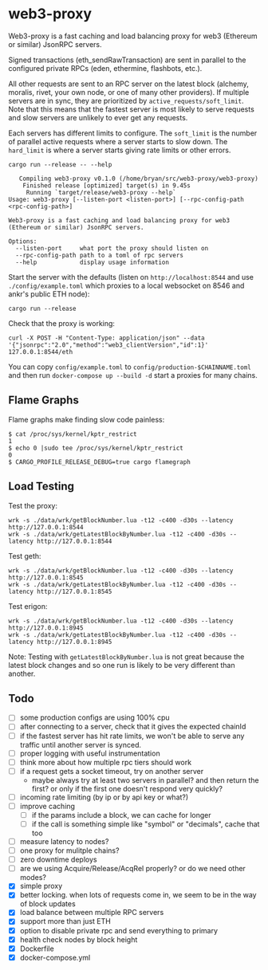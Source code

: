 # web3-proxy

Web3-proxy is a fast caching and load balancing proxy for web3 (Ethereum or similar) JsonRPC servers.

Signed transactions (eth_sendRawTransaction) are sent in parallel to the configured private RPCs (eden, ethermine, flashbots, etc.).

All other requests are sent to an RPC server on the latest block (alchemy, moralis, rivet, your own node, or one of many other providers). If multiple servers are in sync, they are prioritized by `active_requests/soft_limit`. Note that this means that the fastest server is most likely to serve requests and slow servers are unlikely to ever get any requests.

Each servers has different limits to configure. The `soft_limit` is the number of parallel active requests where a server starts to slow down. The `hard_limit` is where a server starts giving rate limits or other errors.

```
cargo run --release -- --help
```
```
   Compiling web3-proxy v0.1.0 (/home/bryan/src/web3-proxy/web3-proxy)
    Finished release [optimized] target(s) in 9.45s
     Running `target/release/web3-proxy --help`
Usage: web3-proxy [--listen-port <listen-port>] [--rpc-config-path <rpc-config-path>]

Web3-proxy is a fast caching and load balancing proxy for web3 (Ethereum or similar) JsonRPC servers.

Options:
  --listen-port     what port the proxy should listen on
  --rpc-config-path path to a toml of rpc servers
  --help            display usage information
```

Start the server with the defaults (listen on `http://localhost:8544` and use `./config/example.toml` which proxies to a local websocket on 8546 and ankr's public ETH node):

```
cargo run --release
```

Check that the proxy is working:

```
curl -X POST -H "Content-Type: application/json" --data '{"jsonrpc":"2.0","method":"web3_clientVersion","id":1}' 127.0.0.1:8544/eth
```

You can copy `config/example.toml` to `config/production-$CHAINNAME.toml` and then run `docker-compose up --build -d` start a proxies for many chains.

## Flame Graphs

Flame graphs make finding slow code painless:

    $ cat /proc/sys/kernel/kptr_restrict
    1
    $ echo 0 |sudo tee /proc/sys/kernel/kptr_restrict
    0
    $ CARGO_PROFILE_RELEASE_DEBUG=true cargo flamegraph


## Load Testing

Test the proxy:

    wrk -s ./data/wrk/getBlockNumber.lua -t12 -c400 -d30s --latency http://127.0.0.1:8544
    wrk -s ./data/wrk/getLatestBlockByNumber.lua -t12 -c400 -d30s --latency http://127.0.0.1:8544

Test geth:

    wrk -s ./data/wrk/getBlockNumber.lua -t12 -c400 -d30s --latency http://127.0.0.1:8545
    wrk -s ./data/wrk/getLatestBlockByNumber.lua -t12 -c400 -d30s --latency http://127.0.0.1:8545

Test erigon:

    wrk -s ./data/wrk/getBlockNumber.lua -t12 -c400 -d30s --latency http://127.0.0.1:8945
    wrk -s ./data/wrk/getLatestBlockByNumber.lua -t12 -c400 -d30s --latency http://127.0.0.1:8945


Note: Testing with `getLatestBlockByNumber.lua` is not great because the latest block changes and so one run is likely to be very different than another.

## Todo

- [ ] some production configs are using 100% cpu
- [ ] after connecting to a server, check that it gives the expected chainId
- [ ] if the fastest server has hit rate limits, we won't be able to serve any traffic until another server is synced.
- [ ] proper logging with useful instrumentation
- [ ] think more about how multiple rpc tiers should work
- [ ] if a request gets a socket timeout, try on another server
  - maybe always try at least two servers in parallel? and then return the first? or only if the first one doesn't respond very quickly?
- [ ] incoming rate limiting (by ip or by api key or what?)
- [ ] improve caching
  - [ ] if the params include a block, we can cache for longer
  - [ ] if the call is something simple like "symbol" or "decimals", cache that too
- [ ] measure latency to nodes?
- [ ] one proxy for mulitple chains?
- [ ] zero downtime deploys
- [ ] are we using Acquire/Release/AcqRel properly? or do we need other modes?
- [x] simple proxy
- [x] better locking. when lots of requests come in, we seem to be in the way of block updates
- [x] load balance between multiple RPC servers
- [x] support more than just ETH
- [x] option to disable private rpc and send everything to primary
- [x] health check nodes by block height
- [x] Dockerfile
- [x] docker-compose.yml
